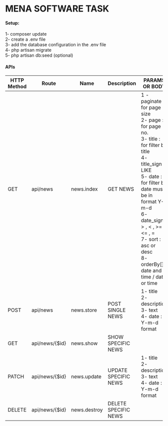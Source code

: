 # MENA SOFTWARE TASK 

#### Setup:
1- composer update <br>
2- create a .env file <br>
3- add the database configuration in the .env file <br>
4- php artisan migrate <br> 
5- php artisan db:seed (optional)

#### APIs
HTTP Method | Route | Name | Description | PARAMS OR BODY
--- | --- | --- | --- | ---
GET |	api/news | news.index | GET NEWS | 1 - paginate : for page size <br> 2- page : for page no. <br> 3- title : for filter by title <br> 4- title_sign : LIKE <br> 5- date : for filter by date must be in format Y-m-d <br> 6- date_sign : > , < , >= , <= , = <br> 7- sort : asc or desc <br> 8- orderBy[] : date and time / date or time 
POST |	api/news |	news.store | POST SINGLE NEWS | 1- title <br> 2- description <br> 3- text <br> 4- date : Y-m-d format 
GET |	api/news/{$id} |	news.show | SHOW SPECIFIC NEWS
PATCH |	api/news/{$id} |	news.update | UPDATE SPECIFIC NEWS | 1- title <br> 2- description <br> 3- text <br> 4- date : Y-m-d format
DELETE |	api/news/{$id} |	news.destroy | DELETE SPECIFIC NEWS
